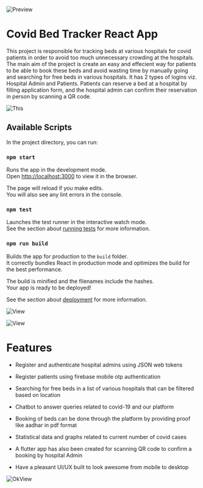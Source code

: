 ![Preview](https://i.imgur.com/W8op4O3.png)

# Covid Bed Tracker React App

This project is responsible for tracking beds at various hospitals for covid patients in order to avoid too much unnecessary crowding at the hospitals. The main aim of the project is create an easy and effecient way for patients to be able to book these beds and avoid wasting time by manually going and searching for free beds in various hospitals. It has 2 types of logins viz. Hospital Admin and Patients. Patients can reserve a bed at a hospital by filling application form, and the hospital admin can confirm their reservation in person by scanning a QR code.

![This](https://i.imgur.com/0ofa8tr.png)

## Available Scripts

In the project directory, you can run:

### `npm start`

Runs the app in the development mode.\
Open [http://localhost:3000](http://localhost:3000) to view it in the browser.

The page will reload if you make edits.\
You will also see any lint errors in the console.

### `npm test`

Launches the test runner in the interactive watch mode.\
See the section about [running tests](https://facebook.github.io/create-react-app/docs/running-tests) for more information.

### `npm run build`

Builds the app for production to the `build` folder.\
It correctly bundles React in production mode and optimizes the build for the best performance.

The build is minified and the filenames include the hashes.\
Your app is ready to be deployed!

See the section about [deployment](https://facebook.github.io/create-react-app/docs/deployment) for more information.

![View](https://i.imgur.com/utiI2Ry.png)

![View](https://i.imgur.com/iaYN4Aq.png)

# Features

- Register and authenticate hospital admins using JSON web tokens

- Register patients using firebase mobile otp authentication

- Searching for free beds in a list of various hospitals that can be filtered based on location

- Chatbot to answer queries related to covid-19 and our platform

- Booking of beds can be done through the platform by providing proof like aadhar in pdf format

- Statistical data and graphs related to current number of covid cases 

- A flutter app has also been created for scanning QR code to confirm a booking by hospital Admin 

- Have a pleasant UI/UX built to look awesome from mobile to desktop

![OkView](https://i.imgur.com/dTvrsrk.png)
